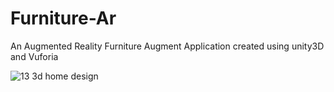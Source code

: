 # Furniture-Ar
An Augmented Reality Furniture Augment Application created using unity3D and Vuforia


![13 3d home design](https://user-images.githubusercontent.com/25261551/37251765-0e50cf68-253c-11e8-837c-92ae5ff127c6.png) 
